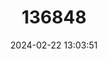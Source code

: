 ---
title: "136848"
category: "Papio kindae"
draft: false
date: 2024-02-22 13:03:51
languages:
  English: ["Kinda Yellow Baboon", "Kinda Baboon"]
  French: ["Babouin de Kinda"]
  Spanish; Castilian: ["Papión Chico"]
---